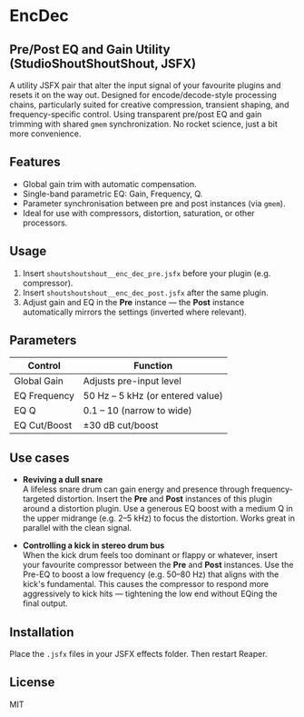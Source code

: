 # EncDec 
 ## Pre/Post EQ and Gain Utility (StudioShoutShoutShout, JSFX)

A utility JSFX pair that alter the input signal of your favourite plugins and resets it on the way out. Designed for encode/decode-style processing chains, particularly suited for creative compression, transient shaping, and frequency-specific control. Using transparent pre/post EQ and gain trimming with shared `gmem` synchronization. No rocket science, just a bit more convenience. 

## Features

- Global gain trim with automatic compensation.
- Single-band parametric EQ: Gain, Frequency, Q.
- Parameter synchronisation between pre and post instances (via `gmem`).
- Ideal for use with compressors, distortion, saturation, or other processors.

## Usage

1. Insert `shoutshoutshout__enc_dec_pre.jsfx` before your plugin (e.g. compressor).
2. Insert `shoutshoutshout__enc_dec_post.jsfx` after the same plugin.
3. Adjust gain and EQ in the **Pre** instance — the **Post** instance automatically mirrors the settings (inverted where relevant).

## Parameters

| Control        | Function                         |
|----------------|----------------------------------|
| Global Gain    | Adjusts pre-input level          |
| EQ Frequency   | 50 Hz – 5 kHz (or entered value) |
| EQ Q           | 0.1 – 10 (narrow to wide)        |
| EQ Cut/Boost   | ±30 dB cut/boost                 |

## Use cases

- **Reviving a dull snare**  
  A lifeless snare drum can gain energy and presence through frequency-targeted distortion. Insert the **Pre** and **Post** instances of this plugin around a distortion plugin. Use a generous EQ boost with a medium Q in the upper midrange (e.g. 2–5 kHz) to focus the distortion. Works great in parallel with the clean signal.

- **Controlling a kick in stereo drum bus**  
  When the kick drum feels too dominant or flappy or whatever, insert your favourite compressor between the **Pre** and **Post** instances. Use the Pre-EQ to boost a low frequency (e.g. 50–80 Hz) that aligns with the kick's fundamental. This causes the compressor to respond more aggressively to kick hits — tightening the low end without EQing the final output.

## Installation

Place the `.jsfx` files in your JSFX effects folder. Then restart Reaper.

## License

MIT

